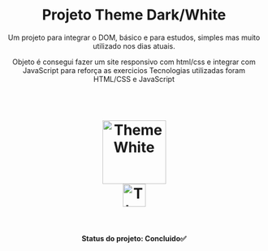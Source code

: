 <h1 align="center">Projeto Theme Dark/White</h1>
<p align="center">Um projeto para integrar o DOM, básico e para estudos, simples mas muito utilizado nos dias atuais. </p>
<p align="center">
 Objeto é consegui fazer um site responsivo com html/css e integrar com JavaScript para reforça as exercicios
 Tecnologias utilizadas foram HTML/CSS e JavaScript
</p>

<h1 align="center">
  <br>
  <img src="assets/banner1.png" alt="Theme White" height="125" width="125">
  <br>
  <img src="assets/banner2.png" alt="Theme Dark" height="45" width="">
  <br><br>
</h1>


<h4 align="center"> 
	Status do projeto: Concluido✅
</h4>
